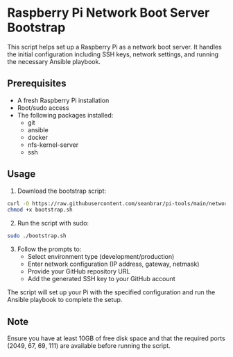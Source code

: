 # Raspberry Pi Network Boot Server Bootstrap

This script helps set up a Raspberry Pi as a network boot server. It handles the initial configuration including SSH keys, network settings, and running the necessary Ansible playbook.

## Prerequisites

- A fresh Raspberry Pi installation
- Root/sudo access
- The following packages installed:
  - git
  - ansible
  - docker
  - nfs-kernel-server
  - ssh

## Usage

1. Download the bootstrap script:
```bash
curl -O https://raw.githubusercontent.com/seanbrar/pi-tools/main/network-boot/bootstrap.sh
chmod +x bootstrap.sh
```

2. Run the script with sudo:
```bash
sudo ./bootstrap.sh
```

3. Follow the prompts to:
   - Select environment type (development/production)
   - Enter network configuration (IP address, gateway, netmask)
   - Provide your GitHub repository URL
   - Add the generated SSH key to your GitHub account

The script will set up your Pi with the specified configuration and run the Ansible playbook to complete the setup.

## Note

Ensure you have at least 10GB of free disk space and that the required ports (2049, 67, 69, 111) are available before running the script.